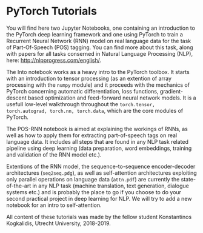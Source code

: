 
# PyTorch Tutorials

You will find here two Jupyter Notebooks, one containing an introduction to the PyTorch deep learning framework and one using PyTorch to train a Recurrent Neural Network (RNN) model on real language data for the task of Part-Of-Speech (POS) tagging. You can find more about this task, along with papers for all tasks conserned in Natural Language Processing (NLP), here: http://nlpprogress.com/english/.

The Into notebook works as a heavy intro to the PyTorch toolbox. It starts with an introduction to tensor processing (as an extention of array processing with the `numpy` module) and it proceeds with the mechanics of PyTorch concerning automatic differentiation, loss functions, gradient-descent based optimization and feed-forward neural network models. It is a usefull low-level walkthrough throughout the `torch.tensor, torch.autograd, torch.nn, torch.data`, which are the core modules of PyTorch.

The POS-RNN notebook is aimed at explaining the workings of RNNs, as well as how to apply them for extracting part-of-speech tags on real language data. It includes all steps that are found in any NLP task related pipeline using deep learning (data preparation, word embeddings, training and validation of the RNN model etc.).

Extentions of the RNN model, the sequence-to-sequence encoder-decoder architectures (`seq2seq.pdg`), as well as self-attention architectures exploiting only parallel operations on language data (`attn.pdf`) are currently the state-of-the-art in any NLP task (machine translation, text generation, dialogue systems etc.) and is probably the place to go if you choose to do your second practical project in deep learning for NLP. We will try to add a new notebook for an intro to self-attention.

All content of these tutorials was made by the fellow student Konstantinos Kogkalidis, Utrecht University, 2018-2019. 

